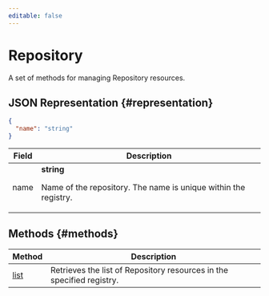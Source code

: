 ```yaml
---
editable: false
---
```


# Repository
A set of methods for managing Repository resources.
## JSON Representation {#representation}
```json 
{
  "name": "string"
}
```
 
Field | Description
--- | ---
name | **string**<br><p>Name of the repository. The name is unique within the registry.</p> 

## Methods {#methods}
Method | Description
--- | ---
[list](list.md) | Retrieves the list of Repository resources in the specified registry.